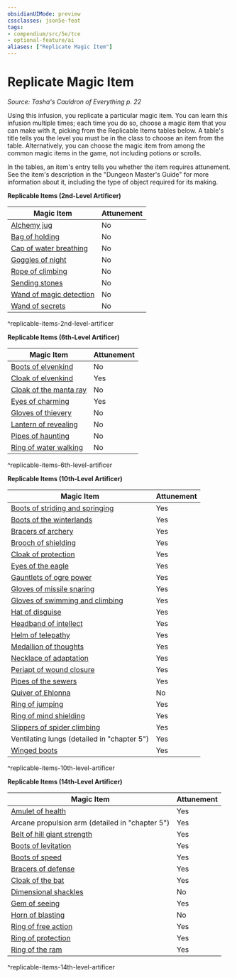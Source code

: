 ```yaml
---
obsidianUIMode: preview
cssclasses: json5e-feat
tags:
- compendium/src/5e/tce
- optional-feature/ai
aliases: ["Replicate Magic Item"]
---
```

# Replicate Magic Item
*Source: Tasha's Cauldron of Everything p. 22*  

Using this infusion, you replicate a particular magic item. You can learn this infusion multiple times; each time you do so, choose a magic item that you can make with it, picking from the Replicable Items tables below. A table's title tells you the level you must be in the class to choose an item from the table. Alternatively, you can choose the magic item from among the common magic items in the game, not including potions or scrolls.

In the tables, an item's entry tells you whether the item requires attunement. See the item's description in the "Dungeon Master's Guide" for more information about it, including the type of object required for its making.

**Replicable Items (2nd-Level Artificer)**

| Magic Item | Attunement |
|------------|------------|
| [Alchemy jug](/3-Mechanics/CLI/items/alchemy-jug.md) | No |
| [Bag of holding](/3-Mechanics/CLI/items/bag-of-holding.md) | No |
| [Cap of water breathing](/3-Mechanics/CLI/items/cap-of-water-breathing.md) | No |
| [Goggles of night](/3-Mechanics/CLI/items/goggles-of-night.md) | No |
| [Rope of climbing](/3-Mechanics/CLI/items/rope-of-climbing.md) | No |
| [Sending stones](/3-Mechanics/CLI/items/sending-stones.md) | No |
| [Wand of magic detection](/3-Mechanics/CLI/items/wand-of-magic-detection.md) | No |
| [Wand of secrets](/3-Mechanics/CLI/items/wand-of-secrets.md) | No |
^replicable-items-2nd-level-artificer

**Replicable Items (6th-Level Artificer)**

| Magic Item | Attunement |
|------------|------------|
| [Boots of elvenkind](/3-Mechanics/CLI/items/boots-of-elvenkind.md) | No |
| [Cloak of elvenkind](/3-Mechanics/CLI/items/cloak-of-elvenkind.md) | Yes |
| [Cloak of the manta ray](/3-Mechanics/CLI/items/cloak-of-the-manta-ray.md) | No |
| [Eyes of charming](/3-Mechanics/CLI/items/eyes-of-charming.md) | Yes |
| [Gloves of thievery](/3-Mechanics/CLI/items/gloves-of-thievery.md) | No |
| [Lantern of revealing](/3-Mechanics/CLI/items/lantern-of-revealing.md) | No |
| [Pipes of haunting](/3-Mechanics/CLI/items/pipes-of-haunting.md) | No |
| [Ring of water walking](/3-Mechanics/CLI/items/ring-of-water-walking.md) | No |
^replicable-items-6th-level-artificer

**Replicable Items (10th-Level Artificer)**

| Magic Item | Attunement |
|------------|------------|
| [Boots of striding and springing](/3-Mechanics/CLI/items/boots-of-striding-and-springing.md) | Yes |
| [Boots of the winterlands](/3-Mechanics/CLI/items/boots-of-the-winterlands.md) | Yes |
| [Bracers of archery](/3-Mechanics/CLI/items/bracers-of-archery.md) | Yes |
| [Brooch of shielding](/3-Mechanics/CLI/items/brooch-of-shielding.md) | Yes |
| [Cloak of protection](/3-Mechanics/CLI/items/cloak-of-protection.md) | Yes |
| [Eyes of the eagle](/3-Mechanics/CLI/items/eyes-of-the-eagle.md) | Yes |
| [Gauntlets of ogre power](/3-Mechanics/CLI/items/gauntlets-of-ogre-power.md) | Yes |
| [Gloves of missile snaring](/3-Mechanics/CLI/items/gloves-of-missile-snaring.md) | Yes |
| [Gloves of swimming and climbing](/3-Mechanics/CLI/items/gloves-of-swimming-and-climbing.md) | Yes |
| [Hat of disguise](/3-Mechanics/CLI/items/hat-of-disguise.md) | Yes |
| [Headband of intellect](/3-Mechanics/CLI/items/headband-of-intellect.md) | Yes |
| [Helm of telepathy](/3-Mechanics/CLI/items/helm-of-telepathy.md) | Yes |
| [Medallion of thoughts](/3-Mechanics/CLI/items/medallion-of-thoughts.md) | Yes |
| [Necklace of adaptation](/3-Mechanics/CLI/items/necklace-of-adaptation.md) | Yes |
| [Periapt of wound closure](/3-Mechanics/CLI/items/periapt-of-wound-closure.md) | Yes |
| [Pipes of the sewers](/3-Mechanics/CLI/items/pipes-of-the-sewers.md) | Yes |
| [Quiver of Ehlonna](/3-Mechanics/CLI/items/quiver-of-ehlonna.md) | No |
| [Ring of jumping](/3-Mechanics/CLI/items/ring-of-jumping.md) | Yes |
| [Ring of mind shielding](/3-Mechanics/CLI/items/ring-of-mind-shielding.md) | Yes |
| [Slippers of spider climbing](/3-Mechanics/CLI/items/slippers-of-spider-climbing.md) | Yes |
| Ventilating lungs (detailed in "chapter 5") | Yes |
| [Winged boots](/3-Mechanics/CLI/items/winged-boots.md) | Yes |
^replicable-items-10th-level-artificer

**Replicable Items (14th-Level Artificer)**

| Magic Item | Attunement |
|------------|------------|
| [Amulet of health](/3-Mechanics/CLI/items/amulet-of-health.md) | Yes |
| Arcane propulsion arm (detailed in "chapter 5") | Yes |
| [Belt of hill giant strength](/3-Mechanics/CLI/items/belt-of-hill-giant-strength.md) | Yes |
| [Boots of levitation](/3-Mechanics/CLI/items/boots-of-levitation.md) | Yes |
| [Boots of speed](/3-Mechanics/CLI/items/boots-of-speed.md) | Yes |
| [Bracers of defense](/3-Mechanics/CLI/items/bracers-of-defense.md) | Yes |
| [Cloak of the bat](/3-Mechanics/CLI/items/cloak-of-the-bat.md) | Yes |
| [Dimensional shackles](/3-Mechanics/CLI/items/dimensional-shackles.md) | No |
| [Gem of seeing](/3-Mechanics/CLI/items/gem-of-seeing.md) | Yes |
| [Horn of blasting](/3-Mechanics/CLI/items/horn-of-blasting.md) | No |
| [Ring of free action](/3-Mechanics/CLI/items/ring-of-free-action.md) | Yes |
| [Ring of protection](/3-Mechanics/CLI/items/ring-of-protection.md) | Yes |
| [Ring of the ram](/3-Mechanics/CLI/items/ring-of-the-ram.md) | Yes |
^replicable-items-14th-level-artificer